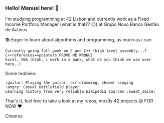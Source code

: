### Hello! Manuel here! 👋

  I'm studying programming at 42 Lisbon and currently work as a Fixed Income Portfolio Manager (what is that?? :neutral_face:) at Grupo Novo Banco Gestão de Activos.

:books: Eager to learn about algorithms and programming, as much as i can

	Currently going full geek on C and C++ (high level assembly...? C++references==pointers PROVE ME WRONG)
	Excel, VBA (brah, i work in a bank, what do you think we use over here..)


Some hobbies:

	:guitar: Playing the guitar, air drumming, shower singing
	:angry: Casual Battlefield player
	Learning history from very reliable Wikipedia sources :sweat_smile:

That's it, feel free to take a look at my repos, mostly 42 projects :sweat_smile: FOR NOW :heart:

Cheerss
